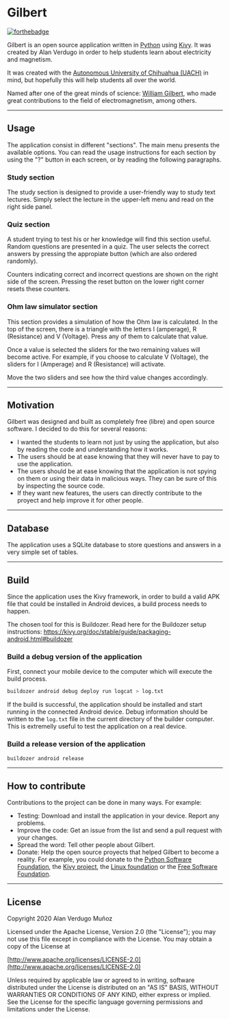 # Gilbert

[![forthebadge](https://forthebadge.com/images/badges/made-with-python.svg)](https://forthebadge.com)

Gilbert is an open source application written in [Python](https://www.python.org/) using [Kivy](https://kivy.org/#home). It was created by Alan Verdugo in order to help students learn about electricity and magnetism.

It was created with the [Autonomous University of Chihuahua (UACH)](https://uach.mx/) in mind, but hopefully this will help students all over the world.

Named after one of the great minds of science: [William Gilbert](https://en.wikipedia.org/wiki/William_Gilbert_(physician)), who made great contributions to the field of electromagnetism, among others.

---

## Usage
The application consist in different "sections". The main menu presents the available options. You can read the usage instructions for each section by using the "?" button in each screen, or by reading the following paragraphs.

### Study section
The study section is designed to provide a user-friendly way to study text lectures. Simply select the lecture in the upper-left menu and read on the right side panel.

### Quiz section
A student trying to test his or her knowledge will find this section useful. Random questions are presented in a quiz. The user selects the correct answers by pressing the appropiate button (which are also ordered randomly).

Counters indicating correct and incorrect questions are shown on the right side of the screen. Pressing the reset button on the lower right corner resets these counters.

### Ohm law simulator section
This section provides a simulation of how the Ohm law is calculated.
In the top of the screen, there is a triangle with the letters I (amperage), R (Resistance) and V (Voltage). Press any of them to calculate that value.

Once a value is selected the sliders for the two remaining values will become active. For example, if you choose to calculate V (Voltage), the sliders for I (Amperage) and R (Resistance) will activate.

Move the two sliders and see how the third value changes accordingly.

---

## Motivation

Gilbert was designed and built as completely free (libre) and open source software. I decided to do this for several reasons:

* I wanted the students to learn not just by using the application, but also by reading the code and understanding how it works.
* The users should be at ease knowing that they will never have to pay to use the application.
* The users should be at ease knowing that the application is not spying on them or using their data in malicious ways. They can be sure of this by inspecting the source code.
* If they want new features, the users can directly contribute to the proyect and help improve it for other people.

---

## Database

The application uses a SQLite database to store questions and answers in a very simple set of tables.

---

## Build

Since the application uses the Kivy framework, in order to build a valid APK file that could be installed in Android devices, a build process needs to happen.

The chosen tool for this is Buildozer. Read here for the Buildozer setup instructions: https://kivy.org/doc/stable/guide/packaging-android.html#buildozer

### Build a debug version of the application

First, connect your mobile device to the computer which will execute the build process.

```bash
buildozer android debug deploy run logcat > log.txt
```

If the build is successful, the application should be installed and start running in the connected Android device. Debug information should be written to the `log.txt` file in the current directory of the builder computer. This is extremelly useful to test the application on a real device.

### Build a release version of the application

```bash
buildozer android release
```

---

## How to contribute

Contributions to the project can be done in many ways. For example:

* Testing: Download and install the application in your device. Report any problems.
* Improve the code: Get an issue from the list and send a pull request with your changes.
* Spread the word: Tell other people about Gilbert.
* Donate: Help the open source proyects that helped Gilbert to become a reality. For example, you could donate to the [Python Software Foundation](https://www.python.org/psf/donations/), the [Kivy project](https://opencollective.com/kivy), the [Linux foundation](https://www.linuxfoundation.org/about/donate/) or the [Free Software Foundation](https://my.fsf.org/donate).

---

## License
Copyright 2020 Alan Verdugo Muñoz

Licensed under the Apache License, Version 2.0 (the "License");
you may not use this file except in compliance with the License.
You may obtain a copy of the License at

[http://www.apache.org/licenses/LICENSE-2.0](http://www.apache.org/licenses/LICENSE-2.0)

Unless required by applicable law or agreed to in writing, software
distributed under the License is distributed on an "AS IS" BASIS,
WITHOUT WARRANTIES OR CONDITIONS OF ANY KIND, either express or implied.
See the License for the specific language governing permissions and
limitations under the License.